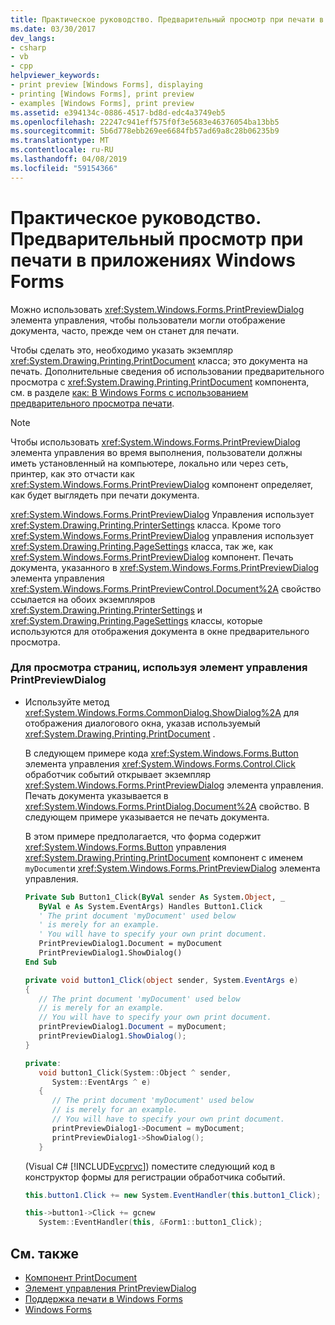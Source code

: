 ```yaml
---
title: Практическое руководство. Предварительный просмотр при печати в приложениях Windows Forms
ms.date: 03/30/2017
dev_langs:
- csharp
- vb
- cpp
helpviewer_keywords:
- print preview [Windows Forms], displaying
- printing [Windows Forms], print preview
- examples [Windows Forms], print preview
ms.assetid: e394134c-0886-4517-bd8d-edc4a3749eb5
ms.openlocfilehash: 22247c941eff575f0f3e5683e46376054ba13bb5
ms.sourcegitcommit: 5b6d778ebb269ee6684fb57ad69a8c28b06235b9
ms.translationtype: MT
ms.contentlocale: ru-RU
ms.lasthandoff: 04/08/2019
ms.locfileid: "59154366"
---
```

# <a name="how-to-display-print-preview-in-windows-forms-applications"></a>Практическое руководство. Предварительный просмотр при печати в приложениях Windows Forms
Можно использовать <xref:System.Windows.Forms.PrintPreviewDialog> элемента управления, чтобы пользователи могли отображение документа, часто, прежде чем он станет для печати.  
  
 Чтобы сделать это, необходимо указать экземпляр <xref:System.Drawing.Printing.PrintDocument> класса; это документа на печать. Дополнительные сведения об использовании предварительного просмотра с <xref:System.Drawing.Printing.PrintDocument> компонента, см. в разделе [как: В Windows Forms с использованием предварительного просмотра печати](../advanced/how-to-print-in-windows-forms-using-print-preview.md).  
  
> [!NOTE]
>  Чтобы использовать <xref:System.Windows.Forms.PrintPreviewDialog> элемента управления во время выполнения, пользователи должны иметь установленный на компьютере, локально или через сеть, принтер, как это отчасти как <xref:System.Windows.Forms.PrintPreviewDialog> компонент определяет, как будет выглядеть при печати документа.  
  
 <xref:System.Windows.Forms.PrintPreviewDialog> Управления использует <xref:System.Drawing.Printing.PrinterSettings> класса. Кроме того <xref:System.Windows.Forms.PrintPreviewDialog> управления использует <xref:System.Drawing.Printing.PageSettings> класса, так же, как <xref:System.Windows.Forms.PrintPreviewDialog> компонент. Печать документа, указанного в <xref:System.Windows.Forms.PrintPreviewDialog> элемента управления <xref:System.Windows.Forms.PrintPreviewControl.Document%2A> свойство ссылается на обоих экземпляров <xref:System.Drawing.Printing.PrinterSettings> и <xref:System.Drawing.Printing.PageSettings> классы, которые используются для отображения документа в окне предварительного просмотра.  
  
### <a name="to-view-pages-using-the-printpreviewdialog-control"></a>Для просмотра страниц, используя элемент управления PrintPreviewDialog  
  
-   Используйте метод <xref:System.Windows.Forms.CommonDialog.ShowDialog%2A> для отображения диалогового окна, указав используемый <xref:System.Drawing.Printing.PrintDocument> .  
  
     В следующем примере кода <xref:System.Windows.Forms.Button> элемента управления <xref:System.Windows.Forms.Control.Click> обработчик событий открывает экземпляр <xref:System.Windows.Forms.PrintPreviewDialog> элемента управления. Печать документа указывается в <xref:System.Windows.Forms.PrintDialog.Document%2A> свойство. В следующем примере указывается не печать документа.  
  
     В этом примере предполагается, что форма содержит <xref:System.Windows.Forms.Button> управления <xref:System.Drawing.Printing.PrintDocument> компонент с именем `myDocument`и <xref:System.Windows.Forms.PrintPreviewDialog> элемента управления.  
  
    ```vb  
    Private Sub Button1_Click(ByVal sender As System.Object, _  
       ByVal e As System.EventArgs) Handles Button1.Click  
       ' The print document 'myDocument' used below  
       ' is merely for an example.  
       ' You will have to specify your own print document.  
       PrintPreviewDialog1.Document = myDocument  
       PrintPreviewDialog1.ShowDialog()  
    End Sub  
    ```  
  
    ```csharp  
    private void button1_Click(object sender, System.EventArgs e)  
    {  
       // The print document 'myDocument' used below  
       // is merely for an example.  
       // You will have to specify your own print document.  
       printPreviewDialog1.Document = myDocument;  
       printPreviewDialog1.ShowDialog();  
    }  
    ```  
  
    ```cpp  
    private:  
       void button1_Click(System::Object ^ sender,  
          System::EventArgs ^ e)  
       {  
          // The print document 'myDocument' used below  
          // is merely for an example.  
          // You will have to specify your own print document.  
          printPreviewDialog1->Document = myDocument;  
          printPreviewDialog1->ShowDialog();  
       }  
    ```  
  
     (Visual C# [!INCLUDE[vcprvc](../../../../includes/vcprvc-md.md)]) поместите следующий код в конструктор формы для регистрации обработчика событий.  
  
    ```csharp  
    this.button1.Click += new System.EventHandler(this.button1_Click);  
    ```  
  
    ```cpp  
    this->button1->Click += gcnew  
       System::EventHandler(this, &Form1::button1_Click);  
    ```  
  
## <a name="see-also"></a>См. также

- [Компонент PrintDocument](printdocument-component-windows-forms.md)
- [Элемент управления PrintPreviewDialog](printpreviewdialog-control-windows-forms.md)
- [Поддержка печати в Windows Forms](../advanced/windows-forms-print-support.md)
- [Windows Forms](../index.md)
